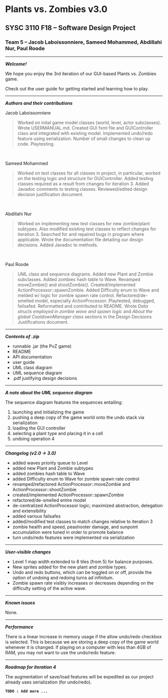 # Plants vs. Zombies v3.0
## SYSC 3110 F18 – Software Design Project
### Team 5 – Jacob Laboissonniere, Sameed Mohammed, Abdillahi Nur, Paul Roode

---

***Welcome!***

We hope you enjoy the 3rd iteration of our GUI-based Plants vs. Zombies game.

Check out the user guide for getting started and learning how to play.

---

***Authors and their contributions***

Jacob Laboissonniere
> Worked on inital game model classes (world, level, actor subclasses). Wrote USERMANUAL.md. Created GUI fxml file and GUIController class and integrated with existing model. Implemented undo/redo feature using serialization. Number of small changes to clean up code. Playtesting.

<br>

Sameed Mohammed
> Worked on test classes for all classes in project, in particular, worked on the testing logic and structure for GUIController. Added testing classes required as a result from changes for iteration 3. Added Javadoc comments to testing classes. Reviewed/edited design decision justification document.

<br>

Abdillahi Nur
> Worked on implementing new test classes for new zombie/plant subtypes. Also modified existing test classes to reflect changes for iteration 3. Searched for and repaired bugs in program where applicable. Wrote the documentation file detailing our design decisions. Added Javadoc to methods.

<br>

Paul Roode
> UML class and sequence diagrams. Added new Plant and Zombie subclasses. Added zombies hash table to Wave. Revamped moveZombie() and shootZombie(). Created/implemented ActionProcessor::spawnZombie. Added Difficulty enum to Wave and melded w/ logic for zombie spawn rate control. Refactored/de-smelled model, especially ActionProcessor. Playtested, debugged, failsafed. Reformatted and contributed to README. Wrote *Data structs employed in zombie wave and spawn logic* and *About the global CooldownManager class* sections in the Design Decisions Justifications document.

---

***Contents of .zip***

- runnable .jar (the PvZ game)
- README
- API documentation
- user guide
- UML class diagram
- UML sequence diagram
- .pdf justifying design decisions

---

***A note about the UML sequence diagram***

The sequence diagram features the sequences entailing:

1) launching and initializing the game
2) pushing a deep copy of the game world onto the undo stack via serialization
3) loading the GUI controller
4) selecting a plant type and placing it in a cell
5) undoing operation 4

---

***Changelog (v2.0 → 3.0)***

- added waves priority queue to Level
- added new Plant and Zombie subtypes
- added zombies hash table to Wave
- added Difficulty enum to Wave for zombie spawn rate control
- revamped/refactored ActionProcessor::moveZombie and ActionProcessor::shootZombie
- created/implemented ActionProcessor::spawnZombie
- refactored/de-smelled entire model
- de-centralized ActionProcessor logic; maximized abstraction, delegation and extensibility
- added various failsafes
- added/modified test classes to match changes relative to iteration 3
- zombie health and speed, peashooter damage, and sunpoint accumulation were tuned in order to promote balance
- turn undo/redo features were implemented via serialization

---

***User-visible changes***

- Level 1 map width extended to 8 tiles (from 5) for balance purposes.
- New sprites added for the new plant and zombie types.
- Undo and redo buttons, which can be toggled on or off, provide the option of undoing and redoing turns ad infinitum.
- Zombie spawn rate visibly increases or decreases depending on the difficulty setting of the active wave.

---

***Known issues***

None.

---

***Performance***

There is a linear increase in memory usage if the allow undo/redo checkbox is selected. This is because we are storing a deep copy of the game world whenever it is changed. If playing on a computer with less than 4GB of RAM, you may not want to use the undo/redo feature.

---

***Roadmap for iteration 4***

The augmentation of save/load features will be expedited as our project already uses serialization (for undo/redo).

**`TODO : Add more ...`**
